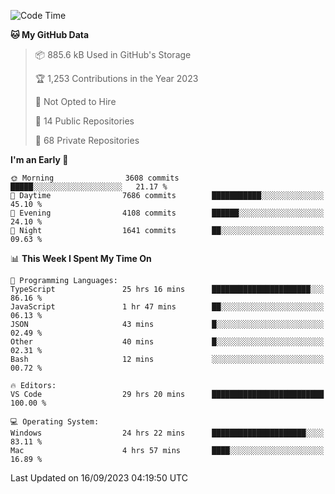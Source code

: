 <!--START_SECTION:waka-->
![Code Time](http://img.shields.io/badge/Code%20Time-4%2C601%20hrs%2027%20mins-blue)

**🐱 My GitHub Data** 

> 📦 885.6 kB Used in GitHub's Storage 
 > 
> 🏆 1,253 Contributions in the Year 2023
 > 
> 🚫 Not Opted to Hire
 > 
> 📜 14 Public Repositories 
 > 
> 🔑 68 Private Repositories 
 > 
**I'm an Early 🐤** 

```text
🌞 Morning                3608 commits        █████░░░░░░░░░░░░░░░░░░░░   21.17 % 
🌆 Daytime                7686 commits        ███████████░░░░░░░░░░░░░░   45.10 % 
🌃 Evening                4108 commits        ██████░░░░░░░░░░░░░░░░░░░   24.10 % 
🌙 Night                  1641 commits        ██░░░░░░░░░░░░░░░░░░░░░░░   09.63 % 
```


📊 **This Week I Spent My Time On** 

```text
💬 Programming Languages: 
TypeScript               25 hrs 16 mins      ██████████████████████░░░   86.16 % 
JavaScript               1 hr 47 mins        ██░░░░░░░░░░░░░░░░░░░░░░░   06.13 % 
JSON                     43 mins             █░░░░░░░░░░░░░░░░░░░░░░░░   02.49 % 
Other                    40 mins             █░░░░░░░░░░░░░░░░░░░░░░░░   02.31 % 
Bash                     12 mins             ░░░░░░░░░░░░░░░░░░░░░░░░░   00.72 % 

🔥 Editors: 
VS Code                  29 hrs 20 mins      █████████████████████████   100.00 % 

💻 Operating System: 
Windows                  24 hrs 22 mins      █████████████████████░░░░   83.11 % 
Mac                      4 hrs 57 mins       ████░░░░░░░░░░░░░░░░░░░░░   16.89 % 
```


 Last Updated on 16/09/2023 04:19:50 UTC
<!--END_SECTION:waka-->

